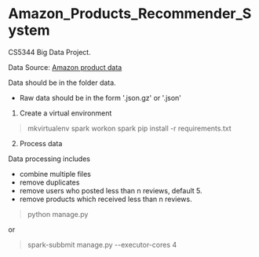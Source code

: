 # Amazon_Products_Recommender_System
CS5344 Big Data Project.

Data Source: [Amazon product data](http://jmcauley.ucsd.edu/data/amazon/)

Data should be in the folder data. 
- Raw data should be in the form '.json.gz' or '.json'

1. Create a virtual environment
> mkvirtualenv spark
> workon spark
> pip install -r requirements.txt

2. Process data

Data processing includes 

- combine multiple files
- remove duplicates
- remove users who posted less than n reviews, default 5.  
- remove products which received less than n reviews.

> python manage.py

or

> spark-subbmit manage.py --executor-cores 4
